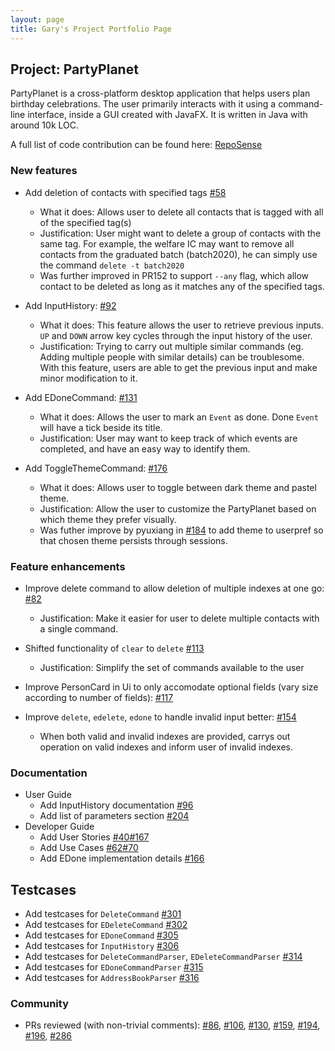 ```yaml
---
layout: page
title: Gary's Project Portfolio Page
---
```


## Project: PartyPlanet

PartyPlanet is a cross-platform desktop application that helps users plan birthday celebrations.
The user primarily interacts with it using a command-line interface, inside a GUI created with JavaFX.
It is written in Java with around 10k LOC.

A full list of code contribution can be found here:
[RepoSense](https://nus-cs2103-ay2021s2.github.io/tp-dashboard/?search=garyljj&breakdown=true)

### New features

- Add deletion of contacts with specified tags [\#58](https://github.com/AY2021S2-CS2103-W16-3/tp/pull/58)
  * What it does: Allows user to delete all contacts that is tagged with all of the specified tag(s)
  * Justification: User might want to delete a group of contacts with the same tag. For example, the welfare IC may want to remove all contacts from the graduated batch (batch2020), he can simply use the command `delete -t batch2020`
  * Was further improved in PR152 to support `--any` flag, which allow contact to be deleted as long as it matches any of the specified tags.

- Add InputHistory: [\#92](https://github.com/AY2021S2-CS2103-W16-3/tp/pull/92)
  * What it does: This feature allows the user to retrieve previous inputs.<br>
  `UP` and `DOWN` arrow key cycles through the input history of the user.
  * Justification: Trying to carry out multiple similar commands (eg. Adding multiple people with similar details) can be troublesome. With this feature, users are able to get the previous input and make minor modification to it.

- Add EDoneCommand: [\#131](https://github.com/AY2021S2-CS2103-W16-3/tp/pull/131)
  * What it does: Allows the user to mark an `Event` as done. Done `Event` will have a tick beside its title.
  * Justification: User may want to keep track of which events are completed, and have an easy way to identify them.

- Add ToggleThemeCommand: [\#176](https://github.com/AY2021S2-CS2103-W16-3/tp/pull/176)
  * What it does: Allows user to toggle between dark theme and pastel theme.
  * Justification: Allow the user to customize the PartyPlanet based on which theme they prefer visually.
  * Was futher improve by pyuxiang in [\#184](https://github.com/AY2021S2-CS2103-W16-3/tp/pull/184) to add theme to userpref so that chosen theme persists through sessions.

### Feature enhancements

- Improve delete command to allow deletion of multiple indexes at one go: [\#82](https://github.com/AY2021S2-CS2103-W16-3/tp/pull/82)
  * Justification: Make it easier for user to delete multiple contacts with a single command.

- Shifted functionality of `clear` to `delete` [\#113](https://github.com/AY2021S2-CS2103-W16-3/tp/pull/113)
  * Justification: Simplify the set of commands available to the user

- Improve PersonCard in Ui to only accomodate optional fields (vary size according to number of fields): [\#117](https://github.com/AY2021S2-CS2103-W16-3/tp/pull/117)

- Improve `delete`, `edelete`, `edone` to handle invalid input better: [\#154](https://github.com/AY2021S2-CS2103-W16-3/tp/pull/154)
  * When both valid and invalid indexes are provided, carrys out operation on valid indexes and inform user of invalid indexes.

### Documentation

- User Guide
  - Add InputHistory documentation [\#96](https://github.com/AY2021S2-CS2103-W16-3/tp/pull/96)
  - Add list of parameters section [\#204](https://github.com/AY2021S2-CS2103-W16-3/tp/pull/204)
- Developer Guide
  - Add User Stories [\#40](https://github.com/AY2021S2-CS2103-W16-3/tp/pull/40)[\#167](https://github.com/AY2021S2-CS2103-W16-3/tp/pull/167)
  - Add Use Cases [\#62](https://github.com/AY2021S2-CS2103-W16-3/tp/pull/62)[\#70](https://github.com/AY2021S2-CS2103-W16-3/tp/pull/70)
  - Add EDone implementation details [\#166](https://github.com/AY2021S2-CS2103-W16-3/tp/pull/166)

## Testcases

- Add testcases for `DeleteCommand` [\#301](https://github.com/AY2021S2-CS2103-W16-3/tp/pull/301)
- Add testcases for `EDeleteCommand` [\#302](https://github.com/AY2021S2-CS2103-W16-3/tp/pull/302)
- Add testcases for `EDoneCommand` [\#305](https://github.com/AY2021S2-CS2103-W16-3/tp/pull/305)
- Add testcases for `InputHistory` [\#306](https://github.com/AY2021S2-CS2103-W16-3/tp/pull/306)
- Add testcases for `DeleteCommandParser`, `EDeleteCommandParser` [\#314](https://github.com/AY2021S2-CS2103-W16-3/tp/pull/314)
- Add testcases for `EDoneCommandParser` [\#315](https://github.com/AY2021S2-CS2103-W16-3/tp/pull/315)
- Add testcases for `AddressBookParser` [\#316](https://github.com/AY2021S2-CS2103-W16-3/tp/pull/316)

### Community

- PRs reviewed (with non-trivial comments):
  [\#86](https://github.com/AY2021S2-CS2103-W16-3/tp/pull/86),
  [\#106](https://github.com/AY2021S2-CS2103-W16-3/tp/pull/106),
  [\#130](https://github.com/AY2021S2-CS2103-W16-3/tp/pull/130),
  [\#159](https://github.com/AY2021S2-CS2103-W16-3/tp/pull/159),
  [\#194](https://github.com/AY2021S2-CS2103-W16-3/tp/pull/194),
  [\#196](https://github.com/AY2021S2-CS2103-W16-3/tp/pull/196),
  [\#286](https://github.com/AY2021S2-CS2103-W16-3/tp/pull/286)
